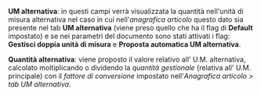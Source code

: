 **UM alternativa**: in questi campi verrà visualizzata la quantità nell'unità di misura alternativa nel caso in cui nell'*anagrafica articolo* questo dato sia presente nel tab **UM alternativa** (viene preso quello che ha il flag di **Default** impostato) e se nei parametri del documento sono stati attivati i flag: **Gestisci doppia unità di misura** e **Proposta automatica UM alternativa**.

**Quantità alternativa**: viene proposto il valore relativo all' U.M. alternativa, calcolato moltiplicando o dividendo la *quantità gestionale* (relativa all' U.M. principale) con il *fattore di conversione* impostato nell'*Anagrafica articolo > tab UM alternativa*.